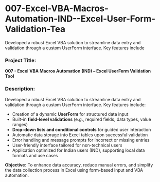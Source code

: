 # 007-Excel-VBA-Macros-Automation-IND--Excel-User-Form-Validation-Tea
Developed a robust Excel VBA solution to streamline data entry and validation through a custom UserForm interface. Key features include



### **Project Title:**

**007 - Excel VBA Macros Automation (IND) – Excel UserForm Validation Tool**


### **Description:**

Developed a robust Excel VBA solution to streamline data entry and validation through a custom UserForm interface. Key features include:

* Creation of a dynamic **UserForm** for structured data input
* Built-in **field-level validations** (e.g., required fields, data types, value ranges)
* **Drop-down lists and conditional controls** for guided user interaction
* Automatic data storage into Excel tables upon successful validation
* Error handling and message prompts for incorrect or missing entries
* User-friendly interface tailored for non-technical users
* Application optimized for Indian users (IND), supporting local data formats and use cases


**Objective:**
To enhance data accuracy, reduce manual errors, and simplify the data collection process in Excel using form-based input and VBA automation.

